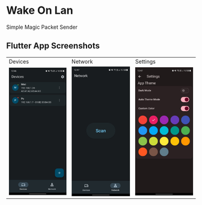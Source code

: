 # Wake On Lan

Simple Magic Packet Sender

## Flutter App Screenshots

<table>
  <tr>
    <td>Devices</td>
     <td>Network</td>
     <td>Settings</td>
  </tr>
  <tr>
    <td><img src="images/Screenshot_20230710_124658.jpg"></td>
    <td><img src="images/Screenshot_20230710_124703.jpg"></td>
    <td><img src="images/Screenshot_20230710_124723.jpg"></td>
  </tr>
 </table>
